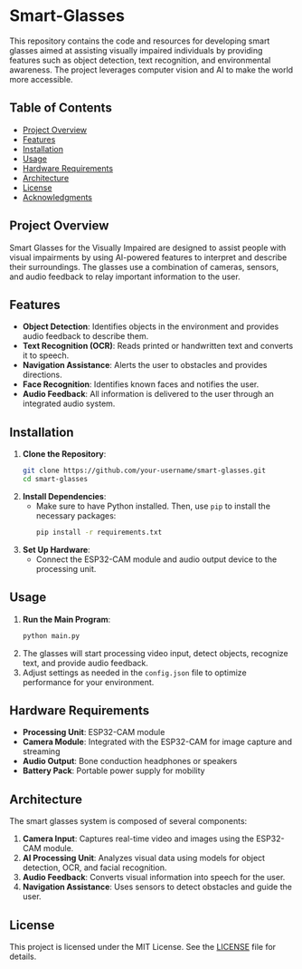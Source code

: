 # Smart-Glasses
This repository contains the code and resources for developing smart glasses aimed at assisting visually impaired individuals by providing features such as object detection, text recognition, and environmental awareness. The project leverages computer vision and AI to make the world more accessible.

## Table of Contents
- [Project Overview](#project-overview)
- [Features](#features)
- [Installation](#installation)
- [Usage](#usage)
- [Hardware Requirements](#hardware-requirements)
- [Architecture](#architecture)
- [License](#license)
- [Acknowledgments](#acknowledgments)

## Project Overview
Smart Glasses for the Visually Impaired are designed to assist people with visual impairments by using AI-powered features to interpret and describe their surroundings. The glasses use a combination of cameras, sensors, and audio feedback to relay important information to the user.

## Features
- **Object Detection**: Identifies objects in the environment and provides audio feedback to describe them.
- **Text Recognition (OCR)**: Reads printed or handwritten text and converts it to speech.
- **Navigation Assistance**: Alerts the user to obstacles and provides directions.
- **Face Recognition**: Identifies known faces and notifies the user.
- **Audio Feedback**: All information is delivered to the user through an integrated audio system.

## Installation
1. **Clone the Repository**:
   ```bash
   git clone https://github.com/your-username/smart-glasses.git
   cd smart-glasses
   ```
2. **Install Dependencies**:
   - Make sure to have Python installed. Then, use `pip` to install the necessary packages:
     ```bash
     pip install -r requirements.txt
     ```
3. **Set Up Hardware**:
   - Connect the ESP32-CAM module and audio output device to the processing unit.

## Usage
1. **Run the Main Program**:
   ```bash
   python main.py
   ```
2. The glasses will start processing video input, detect objects, recognize text, and provide audio feedback.
3. Adjust settings as needed in the `config.json` file to optimize performance for your environment.

## Hardware Requirements
- **Processing Unit**: ESP32-CAM module
- **Camera Module**: Integrated with the ESP32-CAM for image capture and streaming
- **Audio Output**: Bone conduction headphones or speakers
- **Battery Pack**: Portable power supply for mobility

## Architecture
The smart glasses system is composed of several components:
1. **Camera Input**: Captures real-time video and images using the ESP32-CAM module.
2. **AI Processing Unit**: Analyzes visual data using models for object detection, OCR, and facial recognition.
3. **Audio Feedback**: Converts visual information into speech for the user.
4. **Navigation Assistance**: Uses sensors to detect obstacles and guide the user.

## License
This project is licensed under the MIT License. See the [LICENSE](LICENSE) file for details.
